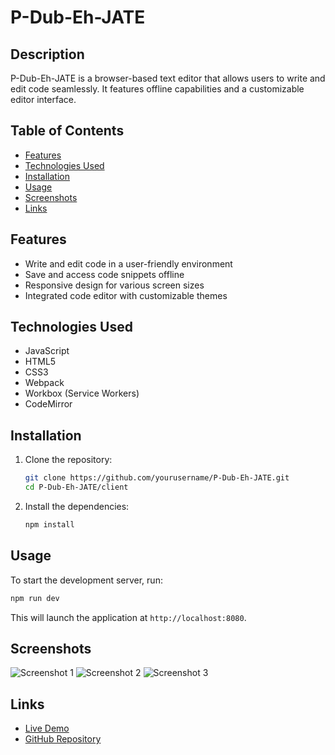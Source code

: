 # P-Dub-Eh-JATE

## Description
P-Dub-Eh-JATE is a browser-based text editor that allows users to write and edit code seamlessly. It features offline capabilities and a customizable editor interface.

## Table of Contents
- [Features](#features)
- [Technologies Used](#technologies-used)
- [Installation](#installation)
- [Usage](#usage)
- [Screenshots](#screenshots)
- [Links](#links)

## Features
- Write and edit code in a user-friendly environment
- Save and access code snippets offline
- Responsive design for various screen sizes
- Integrated code editor with customizable themes

## Technologies Used
- JavaScript
- HTML5
- CSS3
- Webpack
- Workbox (Service Workers)
- CodeMirror

## Installation
1. Clone the repository:
   ```bash
   git clone https://github.com/yourusername/P-Dub-Eh-JATE.git
   cd P-Dub-Eh-JATE/client
   ```
2. Install the dependencies:
   ```bash
   npm install
   ```

## Usage
To start the development server, run:
```bash
npm run dev
```
This will launch the application at `http://localhost:8080`.

## Screenshots
![Screenshot 1](path/to/screenshot1.png)
![Screenshot 2](path/to/screenshot2.png)
![Screenshot 3](path/to/screenshot3.png)

## Links
- [Live Demo](https://your-render-site-url)
- [GitHub Repository](https://github.com/yourusername/P-Dub-Eh-JATE)
